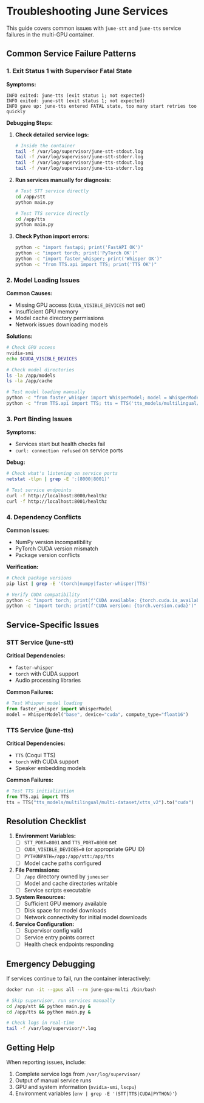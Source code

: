 # Troubleshooting June Services

This guide covers common issues with `june-stt` and `june-tts` service failures in the multi-GPU container.

## Common Service Failure Patterns

### 1. Exit Status 1 with Supervisor Fatal State

**Symptoms:**
```
INFO exited: june-tts (exit status 1; not expected)
INFO exited: june-stt (exit status 1; not expected)
INFO gave up: june-tts entered FATAL state, too many start retries too quickly
```

**Debugging Steps:**

1. **Check detailed service logs:**
   ```bash
   # Inside the container
   tail -f /var/log/supervisor/june-stt-stdout.log
   tail -f /var/log/supervisor/june-stt-stderr.log
   tail -f /var/log/supervisor/june-tts-stdout.log
   tail -f /var/log/supervisor/june-tts-stderr.log
   ```

2. **Run services manually for diagnosis:**
   ```bash
   # Test STT service directly
   cd /app/stt
   python main.py
   
   # Test TTS service directly
   cd /app/tts
   python main.py
   ```

3. **Check Python import errors:**
   ```bash
   python -c "import fastapi; print('FastAPI OK')"
   python -c "import torch; print('PyTorch OK')"
   python -c "import faster_whisper; print('Whisper OK')"
   python -c "from TTS.api import TTS; print('TTS OK')"
   ```

### 2. Model Loading Issues

**Common Causes:**
- Missing GPU access (`CUDA_VISIBLE_DEVICES` not set)
- Insufficient GPU memory
- Model cache directory permissions
- Network issues downloading models

**Solutions:**
```bash
# Check GPU access
nvidia-smi
echo $CUDA_VISIBLE_DEVICES

# Check model directories
ls -la /app/models
ls -la /app/cache

# Test model loading manually
python -c "from faster_whisper import WhisperModel; model = WhisperModel('base')"
python -c "from TTS.api import TTS; tts = TTS('tts_models/multilingual/multi-dataset/xtts_v2')"
```

### 3. Port Binding Issues

**Symptoms:**
- Services start but health checks fail
- `curl: connection refused` on service ports

**Debug:**
```bash
# Check what's listening on service ports
netstat -tlpn | grep -E ':(8000|8001)'

# Test service endpoints
curl -f http://localhost:8000/healthz
curl -f http://localhost:8001/healthz
```

### 4. Dependency Conflicts

**Common Issues:**
- NumPy version incompatibility
- PyTorch CUDA version mismatch
- Package version conflicts

**Verification:**
```bash
# Check package versions
pip list | grep -E '(torch|numpy|faster-whisper|TTS)'

# Verify CUDA compatibility
python -c "import torch; print(f'CUDA available: {torch.cuda.is_available()}')"
python -c "import torch; print(f'CUDA version: {torch.version.cuda}')"
```

## Service-Specific Issues

### STT Service (june-stt)

**Critical Dependencies:**
- `faster-whisper`
- `torch` with CUDA support
- Audio processing libraries

**Common Failures:**
```python
# Test Whisper model loading
from faster_whisper import WhisperModel
model = WhisperModel("base", device="cuda", compute_type="float16")
```

### TTS Service (june-tts)

**Critical Dependencies:**
- `TTS` (Coqui TTS)
- `torch` with CUDA support
- Speaker embedding models

**Common Failures:**
```python
# Test TTS initialization
from TTS.api import TTS
tts = TTS("tts_models/multilingual/multi-dataset/xtts_v2").to("cuda")
```

## Resolution Checklist

1. **Environment Variables:**
   - [ ] `STT_PORT=8001` and `TTS_PORT=8000` set
   - [ ] `CUDA_VISIBLE_DEVICES=0` (or appropriate GPU ID)
   - [ ] `PYTHONPATH=/app:/app/stt:/app/tts`
   - [ ] Model cache paths configured

2. **File Permissions:**
   - [ ] `/app` directory owned by `juneuser`
   - [ ] Model and cache directories writable
   - [ ] Service scripts executable

3. **System Resources:**
   - [ ] Sufficient GPU memory available
   - [ ] Disk space for model downloads
   - [ ] Network connectivity for initial model downloads

4. **Service Configuration:**
   - [ ] Supervisor config valid
   - [ ] Service entry points correct
   - [ ] Health check endpoints responding

## Emergency Debugging

If services continue to fail, run the container interactively:

```bash
docker run -it --gpus all --rm june-gpu-multi /bin/bash

# Skip supervisor, run services manually
cd /app/stt && python main.py &
cd /app/tts && python main.py &

# Check logs in real-time
tail -f /var/log/supervisor/*.log
```

## Getting Help

When reporting issues, include:
1. Complete service logs from `/var/log/supervisor/`
2. Output of manual service runs
3. GPU and system information (`nvidia-smi`, `lscpu`)
4. Environment variables (`env | grep -E '(STT|TTS|CUDA|PYTHON)'`)
